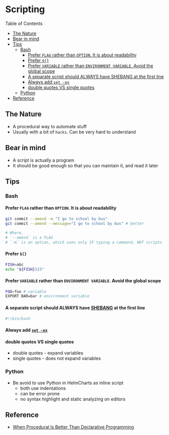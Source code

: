 # Scripting <!-- omit in toc -->

Table of Contents

- [The Nature](#the-nature)
- [Bear in mind](#bear-in-mind)
- [Tips](#tips)
  - [Bash](#bash)
    - [Prefer `FLAG` rather than `OPTION`. It is about readability](#prefer-flag-rather-than-option-it-is-about-readability)
    - [Prefer `${}`](#prefer-)
    - [Prefer `VARIABLE` rather than `ENVIRONMENT VARIABLE`. Avoid the global scope](#prefer-variable-rather-than-environment-variable-avoid-the-global-scope)
    - [A separate script should ALWAYS have SHEBANG at the first line](#a-separate-script-should-always-have-shebang-at-the-first-line)
    - [Always add `set -ex`](#always-add-set--ex)
    - [double quotes VS single quotes](#double-quotes-vs-single-quotes)
  - [Python](#python)
- [Reference](#reference)

## The Nature

- A procedural way to automate stuff
- Usually with a bit of `hacks`. Can be very hard to understand

## Bear in mind

- A script is actually a program
- It should be good enough so that you can maintain it, and read it later

## Tips

### Bash

#### Prefer `FLAG` rather than `OPTION`. It is about readability

```bash
git commit --amend -m "I go to school by bus"
git commit --amend --message="I go to school by bus" # better

# Where,
# `--amend` is a FLAG
# `-m` is an option, which uses only IF typing a command, NOT scripts
```

#### Prefer `${}`

```bash
FISH=abc
echo "${FISH}123"
```

#### Prefer `VARIABLE` rather than `ENVIRONMENT VARIABLE`. Avoid the global scope

```bash
FOO=foo # variable
EXPORT BAR=bar # environment variable
```

#### A separate script should ALWAYS have [SHEBANG](<https://en.wikipedia.org/wiki/Shebang_(Unix)> "https://en.wikipedia.org/wiki/Shebang_(Unix)") at the first line

```bash
#!/bin/bash
```

#### Always add [`set -ex`](https://www.peterbe.com/plog/set-ex "https://www.peterbe.com/plog/set-ex")

#### double quotes VS single quotes

- double quotes - expand variables
- single quotes - does not expand variables

### Python

- Be avoid to use Python in HelmCharts as inline script
  - both use indentations
  - can be error prone
  - no syntax highlight and static analyzing on editors

## Reference

- [When Procedural Is Better Than Declarative Programming](https://medium.com/hackernoon/when-procedural-is-better-than-declarative-51b24aaaf227 "https://medium.com/hackernoon/when-procedural-is-better-than-declarative-51b24aaaf227")
